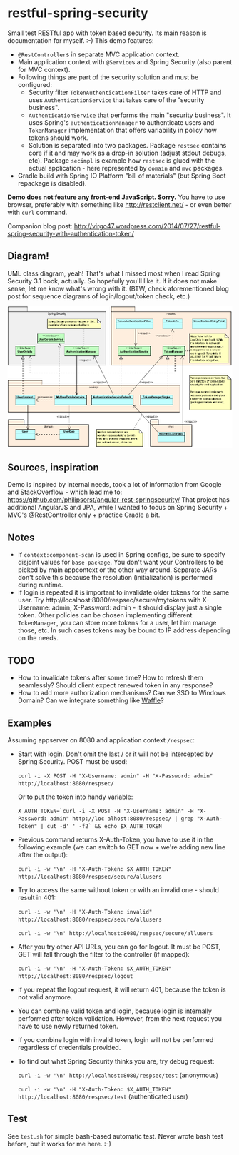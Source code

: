 restful-spring-security
=======================
Small test RESTful app with token based security. Its main reason is documentation for myself. :-) This demo features:

* `@RestController`s in separate MVC application context.
* Main application context with `@Service`s and Spring Security (also parent for MVC context).
* Following things are part of the security solution and must be configured:
	* Security filter `TokenAuthenticationFilter` takes care of HTTP and uses `AuthenticationService`
	  that takes care of the "security business".
	* `AuthenticationService` that performs the main "security business". It uses Spring's `authenticationManager`
	  to authenticate users and `TokenManager` implementation that offers variability in policy how tokens should work.
	* Solution is separated  into two packages. Package `restsec` contains core if it and may work as a drop-in solution
	  (adjust stdout debugs, etc). Package `secimpl` is example how `restsec` is glued with the actual application -
	  here represented by `domain` and `mvc` packages.
* Gradle build with Spring IO Platform "bill of materials" (but Spring Boot repackage is disabled).

**Demo does not feature any front-end JavaScript. Sorry.** You have to use browser, preferably with something
like http://restclient.net/ - or even better with `curl` command.

Companion blog post: http://virgo47.wordpress.com/2014/07/27/restful-spring-security-with-authentication-token/

## Diagram!

UML class diagram, yeah! That's what I missed most when I read Spring Security 3.1 book, actually. So hopefully
you'll like it. If it does not make sense, let me know what's wrong with it. (BTW, check aforementioned blog post
for sequence diagrams of login/logout/token check, etc.)

![UML Class diagram](restful-spring-security-class-uml.png)

## Sources, inspiration

Demo is inspired by internal needs, took a lot of information from Google and StackOverflow - which lead me to:
https://github.com/philipsorst/angular-rest-springsecurity/
That project has additional AngularJS and JPA, while I wanted to focus on Spring Security +
MVC's @RestController only + practice Gradle a bit.

## Notes

* If `context:component-scan` is used in Spring configs, be sure to specify disjoint values for `base-package`.
  You don't want your Controllers to be picked by main appcontext or the other way around. Separate JARs don't solve
  this because the resolution (initialization) is performed during runtime.
* If login is repeated it is important to invalidate older tokens for the same user. Try http://localhost:8080/respsec/secure/mytokens with
  X-Username: admin; X-Password: admin - it should display just a single token. Other policies can be chosen
  implementing different `TokenManager`, you can store more tokens for a user, let him manage those, etc. In such cases tokens
  may be bound to IP address depending on the needs.

## TODO

* How to invalidate tokens after some time? How to refresh them seamlessly? Should client expect renewed token in any response?
* How to add more authorization mechanisms? Can we SSO to Windows Domain? Can we integrate something like [Waffle](https://github.com/dblock/waffle)?

## Examples

Assuming appserver on 8080 and application context `/respsec`:

* Start with login. Don't omit the last / or it will not be intercepted by Spring Security. POST must be used:

    `curl -i -X POST -H "X-Username: admin" -H "X-Password: admin" http://localhost:8080/respsec/`

    Or to put the token into handy variable:

    ``X_AUTH_TOKEN=`curl -i -X POST -H "X-Username: admin" -H "X-Password: admin" http://loc alhost:8080/respsec/ | grep "X-Auth-Token" | cut -d' ' -f2` && echo $X_AUTH_TOKEN``

* Previous command returns X-Auth-Token, you have to use it in the following example (we can switch to GET now + we're adding new line after the output):

    `curl -i -w '\n' -H "X-Auth-Token: $X_AUTH_TOKEN" http://localhost:8080/respsec/secure/allusers`

* Try to access the same without token or with an invalid one - should result in 401:

    `curl -i -w '\n' -H "X-Auth-Token: invalid" http://localhost:8080/respsec/secure/allusers`

    `curl -i -w '\n' http://localhost:8080/respsec/secure/allusers`

* After you try other API URLs, you can go for logout. It must be POST, GET will fall through the filter to the controller (if mapped):

    `curl -i -w '\n' -H "X-Auth-Token: $X_AUTH_TOKEN" http://localhost:8080/respsec/logout`

* If you repeat the logout request, it will return 401, because the token is not valid anymore.
* You can combine valid token and login, because login is internally performed after token validation. However, from the next request you have to use newly returned token.
* If you combine login with invalid token, login will not be performed regardless of credentials provided.
* To find out what Spring Security thinks you are, try debug request:

	`curl -i -w '\n' http://localhost:8080/respsec/test` (anonymous)

	`curl -i -w '\n' -H "X-Auth-Token: $X_AUTH_TOKEN" http://localhost:8080/respsec/test` (authenticated user)

## Test

See `test.sh` for simple bash-based automatic test. Never wrote bash test before, but it works for me here. :-)
